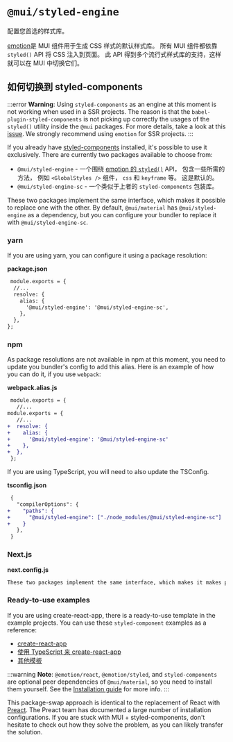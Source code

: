 # `@mui/styled-engine`

<p class="description">配置您首选的样式库。</p>

[emotion](https://github.com/emotion-js/emotion)是 MUI 组件用于生成 CSS 样式的默认样式库。 所有 MUI 组件都依靠 `styled()` API 将 CSS 注入到页面。 此 API 得到多个流行式样式库的支持，这样就可以在 MUI 中切换它们。

## 如何切换到 styled-components

:::error
**Warning**: Using `styled-components` as an engine at this moment is not working when used in a SSR projects. The reason is that the `babel-plugin-styled-components` is not picking up correctly the usages of the `styled()` utility inside the `@mui` packages. For more details, take a look at this [issue](https://github.com/mui/material-ui/issues/29742). We strongly recommend using `emotion` for SSR projects.
:::

If you already have [styled-components](https://github.com/styled-components/styled-components) installed, it's possible to use it exclusively. There are currently two packages available to choose from:

- `@mui/styled-engine` - 一个围绕 [emotion 的 `styled()`](https://emotion.sh/docs/styled) API， 包含一些所需的方法， 例如 `<GlobalStyles />` 组件， `css` 和 `keyframe` 等。 这是默认的。
- `@mui/styled-engine-sc` - 一个类似于上者的 `styled-components` 包装库。

These two packages implement the same interface, which makes it possible to replace one with the other. By default, `@mui/material` has `@mui/styled-engine` as a dependency, but you can configure your bundler to replace it with `@mui/styled-engine-sc`.

### yarn

If you are using yarn, you can configure it using a package resolution:

**package.json**

<!-- #default-branch-switch -->

```diff
 module.exports = {
  //...
  resolve: {
    alias: {
      '@mui/styled-engine': '@mui/styled-engine-sc',
    },
  },
};
```

### npm

As package resolutions are not available in npm at this moment, you need to update you bundler's config to add this alias. Here is an example of how you can do it, if you use `webpack`:

**webpack.alias.js**

```diff
 module.exports = {
   //...
module.exports = {
   //...
+  resolve: {
+    alias: {
+      '@mui/styled-engine': '@mui/styled-engine-sc'
+    },
+  },
 };
```

If you are using TypeScript, you will need to also update the TSConfig.

**tsconfig.json**

```diff
 {
   "compilerOptions": {
+    "paths": {
+      "@mui/styled-engine": ["./node_modules/@mui/styled-engine-sc"]
+    }
   },
 }
```

### Next.js

**next.config.js**

```diff
These two packages implement the same interface, which makes it makes possible to replace one with the other. By default, <code>@mui/core</code> has <code>@mui/styled-engine</code> as a dependency, but you can configure your bundler to replace it with <code>@mui/styled-engine-sc</code>. For example, if you are using webpack you can configure this by adding a resolver:
```

### Ready-to-use examples

If you are using create-react-app, there is a ready-to-use template in the example projects. You can use these `styled-component` examples as a reference:

<!-- #default-branch-switch -->

- [create-react-app](https://github.com/mui/material-ui/tree/master/examples/material-ui-cra-styled-components-ts)
- [使用 TypeScript 来 create-react-app](https://github.com/mui/material-ui/tree/master/examples/material-ui-cra-styled-components-ts)
- [其他模板](https://github.com/mui/material-ui/tree/master/examples)

:::warning
**Note**: `@emotion/react`, `@emotion/styled`, and `styled-components` are optional peer dependencies of `@mui/material`, so you need to install them yourself. See the [Installation guide](/material-ui/getting-started/installation/) for more info.
:::

This package-swap approach is identical to the replacement of React with [Preact](https://github.com/preactjs/preact). The Preact team has documented a large number of installation configurations. If you are stuck with MUI + styled-components, don't hesitate to check out how they solve the problem, as you can likely transfer the solution.

